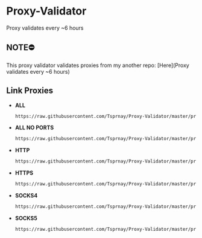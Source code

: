 # Proxy-Validator

Proxy validates every ~6 hours

## NOTE⛔

This proxy validator validates proxies from my another repo: [Here](Proxy validates every ~6 hours)

## Link Proxies

  - **ALL**
    ```bash
    https://raw.githubusercontent.com/Tsprnay/Proxy-Validator/master/proxies/all_valid_proxies.txt
    ```
  - **ALL NO PORTS**
    ```bash
    https://raw.githubusercontent.com/Tsprnay/Proxy-Validator/master/proxies/all_no_ports_valid_proxies.txt
    ```
  - **HTTP**
    ```bash
    https://raw.githubusercontent.com/Tsprnay/Proxy-Validator/master/proxies/valid_http_proxies.txt
    ```
  - **HTTPS**
    ```bash
    https://raw.githubusercontent.com/Tsprnay/Proxy-Validator/master/proxies/valid_https_proxies.txt
    ```
  - **SOCKS4**
    ```bash
    https://raw.githubusercontent.com/Tsprnay/Proxy-Validator/master/proxies/valid_socks4_proxies.txt
    ```
  - **SOCKS5**
    ```bash
    https://raw.githubusercontent.com/Tsprnay/Proxy-Validator/master/proxies/valid_socks5_proxies.txt
    ```
    
